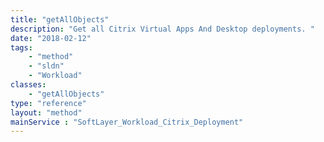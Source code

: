 ```yaml
---
title: "getAllObjects"
description: "Get all Citrix Virtual Apps And Desktop deployments. "
date: "2018-02-12"
tags:
    - "method"
    - "sldn"
    - "Workload"
classes:
    - "getAllObjects"
type: "reference"
layout: "method"
mainService : "SoftLayer_Workload_Citrix_Deployment"
---
```

